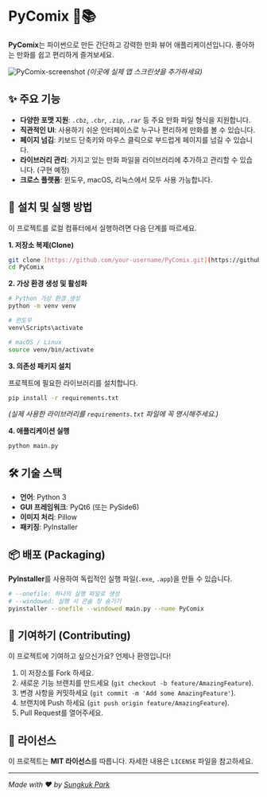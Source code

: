 #  PyComix 🐍📚

**PyComix**는 파이썬으로 만든 간단하고 강력한 만화 뷰어 애플리케이션입니다. 좋아하는 만화를 쉽고 편리하게 즐겨보세요.

![PyComix-screenshot](https://via.placeholder.com/700x400.png?text=PyComix+App+Screenshot)
*(이곳에 실제 앱 스크린샷을 추가하세요)*

## ✨ 주요 기능

* **다양한 포맷 지원**: `.cbz`, `.cbr`, `.zip`, `.rar` 등 주요 만화 파일 형식을 지원합니다.
* **직관적인 UI**: 사용하기 쉬운 인터페이스로 누구나 편리하게 만화를 볼 수 있습니다.
* **페이지 넘김**: 키보드 단축키와 마우스 클릭으로 부드럽게 페이지를 넘길 수 있습니다.
* **라이브러리 관리**: 가지고 있는 만화 파일을 라이브러리에 추가하고 관리할 수 있습니다. (구현 예정)
* **크로스 플랫폼**: 윈도우, macOS, 리눅스에서 모두 사용 가능합니다.

## 🚀 설치 및 실행 방법

이 프로젝트를 로컬 컴퓨터에서 실행하려면 다음 단계를 따르세요.

**1. 저장소 복제(Clone)**

```bash
git clone [https://github.com/your-username/PyComix.git](https://github.com/your-username/PyComix.git)
cd PyComix
```

**2. 가상 환경 생성 및 활성화**

```bash
# Python 가상 환경 생성
python -m venv venv

# 윈도우
venv\Scripts\activate

# macOS / Linux
source venv/bin/activate
```

**3. 의존성 패키지 설치**

프로젝트에 필요한 라이브러리를 설치합니다.

```bash
pip install -r requirements.txt
```
*(실제 사용한 라이브러리를 `requirements.txt` 파일에 꼭 명시해주세요.)*

**4. 애플리케이션 실행**

```bash
python main.py
```

## 🛠️ 기술 스택

* **언어**: Python 3
* **GUI 프레임워크**: PyQt6 (또는 PySide6)
* **이미지 처리**: Pillow
* **패키징**: PyInstaller

## 📦 배포 (Packaging)

**PyInstaller**를 사용하여 독립적인 실행 파일(`.exe`, `.app`)을 만들 수 있습니다.

```bash
# --onefile: 하나의 실행 파일로 생성
# --windowed: 실행 시 콘솔 창 숨기기
pyinstaller --onefile --windowed main.py --name PyComix
```

## 🤝 기여하기 (Contributing)

이 프로젝트에 기여하고 싶으신가요? 언제나 환영입니다!

1.  이 저장소를 Fork 하세요.
2.  새로운 기능 브랜치를 만드세요 (`git checkout -b feature/AmazingFeature`).
3.  변경 사항을 커밋하세요 (`git commit -m 'Add some AmazingFeature'`).
4.  브랜치에 Push 하세요 (`git push origin feature/AmazingFeature`).
5.  Pull Request를 열어주세요.

## 📄 라이선스

이 프로젝트는 **MIT 라이선스**를 따릅니다. 자세한 내용은 `LICENSE` 파일을 참고하세요.

---
*Made with ❤️ by [Sungkuk Park](https://github.com/sungkukpark)*
